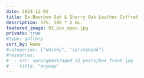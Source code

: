 ```yaml
---
date: 2024-12-02
title: Ex-Bourbon Oak & Sherry Oak Leather Coffret
description: 57%. 196 * 2 mL.
featured_image: 02_box_open.jpg
private: true
#type: gallery
sort_by: Name
#categories: ["whisky", "springbank"]
#resources:
#  - src: springbank/aged_32_years/box_front.jpg
#    title: "anyway"
---
```

